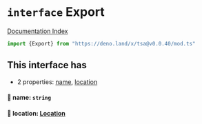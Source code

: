 # `interface` Export

[Documentation Index](../README.md)

```ts
import {Export} from "https://deno.land/x/tsa@v0.0.40/mod.ts"
```

## This interface has

- 2 properties:
[name](#-name-string),
[location](#-location-location)


#### 📄 name: `string`



#### 📄 location: [Location](../interface.Location/README.md)



